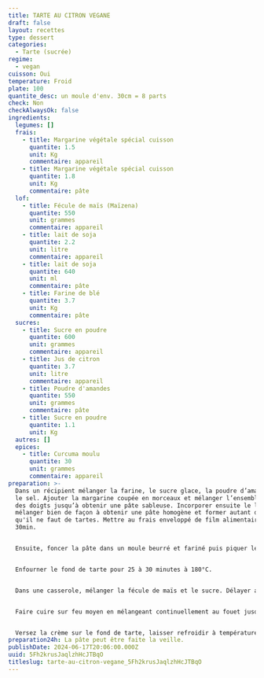 ```yaml
---
title: TARTE AU CITRON VEGANE
draft: false
layout: recettes
type: dessert
categories:
  - Tarte (sucrée)
regime:
  - vegan
cuisson: Oui
temperature: Froid
plate: 100
quantite_desc: un moule d'env. 30cm = 8 parts
check: Non
checkAlwaysOk: false
ingredients:
  legumes: []
  frais:
    - title: Margarine végétale spécial cuisson
      quantite: 1.5
      unit: Kg
      commentaire: appareil
    - title: Margarine végétale spécial cuisson
      quantite: 1.8
      unit: Kg
      commentaire: pâte
  lof:
    - title: Fécule de maïs (Maïzena)
      quantite: 550
      unit: grammes
      commentaire: appareil
    - title: lait de soja
      quantite: 2.2
      unit: litre
      commentaire: appareil
    - title: lait de soja
      quantite: 640
      unit: ml
      commentaire: pâte
    - title: Farine de blé
      quantite: 3.7
      unit: Kg
      commentaire: pâte
  sucres:
    - title: Sucre en poudre
      quantite: 600
      unit: grammes
      commentaire: appareil
    - title: Jus de citron
      quantite: 3.7
      unit: litre
      commentaire: appareil
    - title: Poudre d'amandes
      quantite: 550
      unit: grammes
      commentaire: pâte
    - title: Sucre en poudre
      quantite: 1.1
      unit: Kg
  autres: []
  epices:
    - title: Curcuma moulu
      quantite: 30
      unit: grammes
      commentaire: appareil
preparation: >-
  Dans un récipient mélanger la farine, le sucre glace, la poudre d’amandes et
  le sel. Ajouter la margarine coupée en morceaux et mélanger l’ensemble du bout
  des doigts jusqu’à obtenir une pâte sableuse. Incorporer ensuite le lait et
  mélanger bien de façon à obtenir une pâte homogène et former autant de boules
  qu'il ne faut de tartes. Mettre au frais enveloppé de film alimentaire pendant
  30min.


  Ensuite, foncer la pâte dans un moule beurré et fariné puis piquer le fond à la fourchette. Passer 30 min au réfrigérateur.


  Enfourner le fond de tarte pour 25 à 30 minutes à 180°C.


  Dans une casserole, mélanger la fécule de maïs et le sucre. Délayer au fouet en ajoutant le lait petit à petit. Ajouter le jus de citron.


  Faire cuire sur feu moyen en mélangeant continuellement au fouet jusqu’à ce que la crème bouillonne et épaississe légèrement (patience, ça peut prendre un peu de temps). Laisser bouillir environ 1min sans cesser de remuer. Retirer du feu, ajouter immédiatement la margarine puis fouetter longuement jusqu’à ce que la crème soit bien lisse et homogène


  Versez la crème sur le fond de tarte, laisser refroidir à température ambiante puis placer au réfrigérateur pour 2 heures.
preparation24h: La pâte peut être faite la veille.
publishDate: 2024-06-17T20:06:00.000Z
uuid: 5Fh2krusJaqlzhHcJTBqO
titleslug: tarte-au-citron-vegane_5Fh2krusJaqlzhHcJTBqO
---
```

